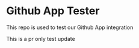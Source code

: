 # Github App Tester

This repo is used to test our Github App integration

This is a pr only test
update
